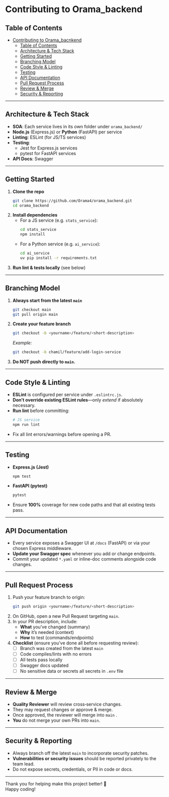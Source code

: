 # Contributing to Orama_backend


## Table of Contents

- [Contributing to Orama\_bacnkend](#contributing-to-orama_bacnkend)
  - [Table of Contents](#table-of-contents)
  - [Architecture \& Tech Stack](#architecture--tech-stack)
  - [Getting Started](#getting-started)
  - [Branching Model](#branching-model)
  - [Code Style \& Linting](#code-style--linting)
  - [Testing](#testing)
  - [API Documentation](#api-documentation)
  - [Pull Request Process](#pull-request-process)
  - [Review \& Merge](#review--merge)
  - [Security \& Reporting](#security--reporting)

---

## Architecture & Tech Stack

- **SOA**: Each service lives in its own folder under `orama_backend/`  
- **Node.js** (Express.js) or **Python** (FastAPI) per service  
- **Linting**: ESLint (for JS/TS services)  
- **Testing**:  
  - Jest for Express.js services  
  - pytest for FastAPI services  
- **API Docs**: Swagger  

---

## Getting Started

1. **Clone the repo**  
   ```bash
   git clone https://github.com/Orama4/orama_backend.git
   cd orama_backend
   ```
2. **Install dependencies**  
   - For a JS service (e.g. `stats_service`):  
     ```bash
     cd stats_service
     npm install
     ```
   - For a Python service (e.g. `ai_service`):  
     ```bash
     cd ai_service
     uv pip install -r requirements.txt
     ```
3. **Run lint & tests locally** (see below)

---

## Branching Model

1. **Always start from the latest `main`**  
   ```bash
   git checkout main
   git pull origin main
   ```
2. **Create your feature branch**  
   ```bash
   git checkout -b <yourname>/feature/<short-description>
   ```
   _Example:_  
   ```bash
   git checkout -b chamil/feature/add-login-service
   ```
3. **Do NOT push directly to `main`.**  

---

## Code Style & Linting

- **ESLint** is configured per service under `.eslintrc.js`.  
- **Don’t override existing ESLint rules**—only _extend_ if absolutely necessary.  
- **Run lint** before committing:  
  ```bash
  # JS service
  npm run lint
  ```
- Fix all lint errors/warnings before opening a PR.

---

## Testing

- **Express.js (Jest)**  
  ```bash
  npm test
  ```
- **FastAPI (pytest)**  
  ```bash
  pytest
  ```
- Ensure **100%** coverage for new code paths and that all existing tests pass.

---

## API Documentation

- Every service exposes a Swagger UI at `/docs` (FastAPI) or via your chosen Express middleware.  
- **Update your Swagger spec** whenever you add or change endpoints.  
- Commit your updated `*.yaml` or inline-doc comments alongside code changes.

---

## Pull Request Process

1. Push your feature branch to origin:  
   ```bash
   git push origin <yourname>/feature/<short-description>
   ```
2. On GitHub, open a new Pull Request targeting `main`.  
3. In your PR description, include:  
   - **What** you’ve changed (summary)  
   - **Why** it’s needed (context)  
   - **How** to test (commands/endpoints)  
4. **Checklist** (ensure you’ve done all before requesting review):  
   - [ ] Branch was created from the latest `main`  
   - [ ] Code compiles/lints with no errors  
   - [ ] All tests pass locally  
   - [ ] Swagger docs updated  
   - [ ] No sensitive data or secrets all secrets in `.env` file

---

## Review & Merge

- **Quality Reviewer** will review cross‑service changes.  
- They may request changes or approve & merge.  
- Once approved, the reviewer will merge into `main` .  
- **You** do not merge your own PRs into `main`.

---

## Security & Reporting

- Always branch off the latest `main` to incorporate security patches.  
- **Vulnerabilities or security issues** should be reported privately to the team lead.  
- Do not expose secrets, credentials, or PII in code or docs.

---

Thank you for helping make this project better! 🎉  
Happy coding!  
